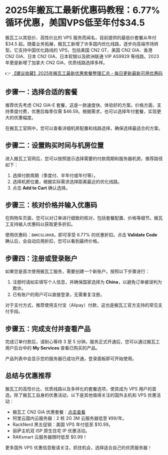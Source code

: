 # 2025年搬瓦工最新优惠码教程：6.77%循环优惠，美国VPS低至年付$34.5

搬瓦工以其低价、高性价比的 VPS 服务而闻名，目前提供的最低价套餐从年付 $34.5 起。随着业务拓展，搬瓦工新增了许多国内优化线路，逐步向高端市场转型。它支持中国优化路线的 VPS，包括美国 CN2 GT、美国 CN2 GIA、香港 CN2 GIA、日本 CN2 GIA、日本软银以及欧洲联通 VIP AS9929 等线路。2023 年更是新增了加拿大 CN2 GIA，优质线路选择多样。

👉 [【建议收藏】2025年搬瓦工最新优惠套餐整理汇总 - 每日更新最新可用优惠码](https://bit.ly/banwagon)

## 步骤一：选择合适的套餐

推荐优先考虑 CN2 GIA-E 套餐，这是一款速度快、体验好的方案。价格方面，支持季度付费，优惠后每季仅需 $46.59。根据需求，也可以选择年付套餐，实现更大的优惠幅度。

在搬瓦工官网中，您可以查看详细机房配置和线路选择，确保选择最适合的方案。

## 步骤二：设置购买时间与机房位置

进入搬瓦工官网后，您可以按照提示选择需要的付款周期和服务器机房。推荐路径如下：

1. 选择付款周期（季度付、半年付或年付等）。
2. 选择机房位置，根据实际需求选择距离最近的优化线路。
3. 点击 **Add to Cart** 确认选择。

## 步骤三：核对价格并输入优惠码

在购物车页面，您可以对订单进行细致的核对，包括套餐配置、价格等细节。搬瓦工支持输入优惠码以获取更多折扣。

使用优惠码：`BWHCGLUKKB`，即可享受 6.77% 的优惠折扣。点击 **Validate Code** 确认后，会自动应用折扣，您可以看到最终价格。

## 步骤四：注册或登录账户

如果您是首次使用搬瓦工服务，需要创建一个新账户。按照以下步骤进行：

1. 注册时请如实填写个人信息，并确保国家选择为 **China**，以避免订单被误判为欺诈。
2. 已有账户的用户可以直接登录，无需重复注册。

对于支付方式，推荐使用支付宝（Alipay）付款，这也是搬瓦工官方支持的常见支付手段。

## 步骤五：完成支付并查看产品

完成订单付款后，请耐心等待 3 至 5 分钟。服务正式开通后，您可以通过搬瓦工用户后台中的 **My Services** 查看已购买的产品。

产品列表中会显示您的服务器已成功开通，登录面板即可开始使用。

## 总结与优惠推荐

搬瓦工的高性价比、优质线路以及多样化的套餐选项，使其成为 VPS 用户的首选。除了搬瓦工自身的优惠活动，以下是其他值得关注的国外主机和 VPS 优惠活动：

- 搬瓦工 CN2 GIA 优惠套餐：[点击查看](https://bit.ly/banwagon)
- 阿里云国内云服务器：2 核 2G 3M 云服务器低至 ¥99/年。
- RackNerd 黑五促销：美国 VPS 年付低至 $10.99。
- 丽萨主机双 ISP 原生住宅 IP 优惠活动。
- RAKsmart 云服务器限时低至 $0.99！

更多国外 VPS 优惠信息敬请关注，抓住机会，选择适合自己的优质服务器！